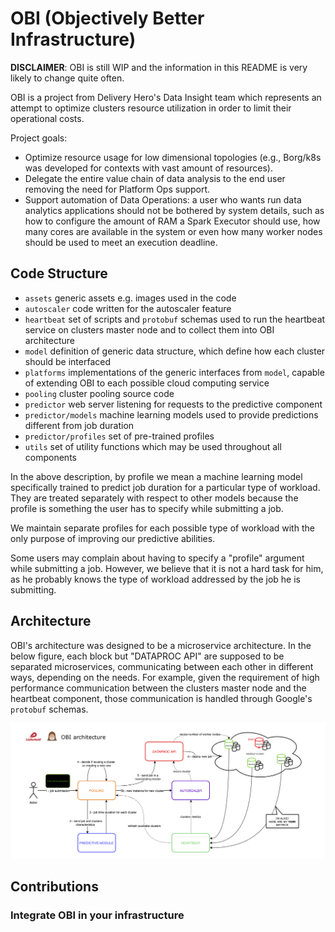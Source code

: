 # OBI (Objectively Better Infrastructure)

**DISCLAIMER**: OBI is still WIP and the information in this README is very
likely to change quite often.

OBI is a project from Delivery Hero's Data Insight team which represents
an attempt to optimize clusters resource utilization in order to limit
their operational costs. 

Project goals:

 - Optimize resource usage for low dimensional topologies (e.g., Borg/k8s was developed for 
contexts with vast amount of resources).
 - Delegate the entire value chain of data analysis to the end user removing the need for 
Platform Ops support.
 - Support automation of Data Operations: a user who wants run data analytics applications 
should not be bothered by system details, such as how to configure the amount of RAM a Spark 
Executor should use, how many cores are available in the system or even how many worker 
nodes should be used to meet an execution deadline.


## Code Structure

 - `assets` generic assets e.g. images used in the code
 - `autoscaler` code written for the autoscaler feature
 - `heartbeat` set of scripts and `protobuf` schemas used to run the heartbeat service on clusters master node and to collect them into OBI architecture
 - `model` definition of generic data structure, which define how each cluster should be interfaced
 - `platforms` implementations of the generic interfaces from `model`, capable of extending OBI to each possible cloud computing service
 - `pooling` cluster pooling source code
 - `predictor` web server listening for requests to the predictive component
 - `predictor/models` machine learning models used to provide predictions different from job duration
 - `predictor/profiles` set of pre-trained profiles
 - `utils` set of utility functions which may be used throughout all components

In the above description, by profile we mean a machine learning model specifically trained to predict
job duration for a particular type of workload. They are treated separately with respect to other models
because the profile is something the user has to specify while submitting a job.

We maintain separate profiles for each possible type of workload with the only purpose of
improving our predictive abilities.

Some users may complain about having to specify a "profile" argument while submitting a job. However,
we believe that it is not a hard task for him, as he probably knows the type of workload addressed by
the job he is submitting. 

## Architecture

OBI's architecture was designed to be a microservice architecture. In the
below figure, each block but "DATAPROC API" are supposed to be separated
microservices, communicating between each other in different ways, depending
on the needs. For example, given the requirement of high performance communication
between the clusters master node and the heartbeat component, those communication
is handled through Google's `protobuf` schemas.

![alt text](assets/obi-architecture.png "OBI Architecture")

## Contributions

### Integrate OBI in your infrastructure